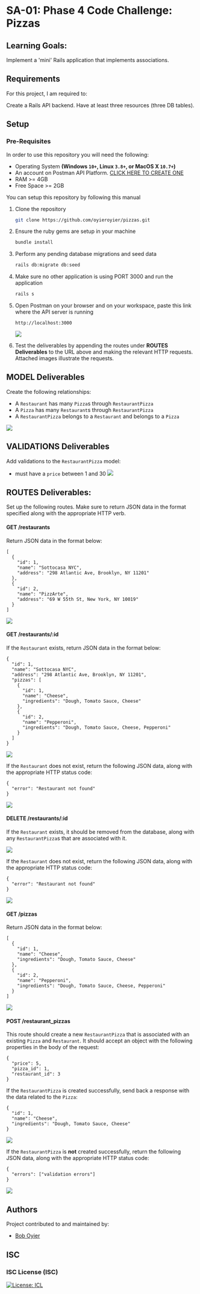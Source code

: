 # SA-01: Phase 4 Code Challenge: Pizzas

## Learning Goals:
Implement a 'mini' Rails application that implements associations.

## Requirements
For this project, I am required to:

Create a Rails API backend.
Have at least three resources (three DB tables).

## Setup

### Pre-Requisites
In order to use this repository you will need the following:



- Operating System **(Windows `10+`, Linux `3.8+`, or MacOS X `10.7+`)**
- An account on Postman API Platform. [CLICK HERE TO CREATE ONE](https://www.postman.com/)
- RAM >= 4GB
- Free Space >= 2GB

You can setup this repository by following this manual

1. Clone the repository
    ```bash
   git clone https://github.com/oyieroyier/pizzas.git
   ```
2. Ensure the ruby gems are setup in your machine
    ```bash
   bundle install
   ```
3. Perform any pending database migrations and seed data
   ```bash
   rails db:migrate db:seed
   ```
4. Make sure no other application is using PORT 3000 and run the application
    ```bash
    rails s
    ```

5. Open Postman on your browser and on your workspace, paste this link where the API server is running
    ```
   http://localhost:3000
   ```

	 ![](/readme_resources/postman.png)

6. Test the deliverables by appending the routes under **ROUTES Deliverables** to the URL above and making the relevant HTTP requests.
Attached images illustrate the requests.


## MODEL Deliverables
Create the following relationships:

- A `Restaurant` has many `Pizza`s through `RestaurantPizza`
- A `Pizza` has many `Restaurant`s through `RestaurantPizza`
- A `RestaurantPizza` belongs to a `Restaurant` and belongs to a `Pizza`

![](/readme_resources/dbdiag.png)


## VALIDATIONS Deliverables
Add validations to the `RestaurantPizza` model:

- must have a `price` between 1 and 30
![](/readme_resources/VAL.jpg)

## ROUTES Deliverables:
Set up the following routes. Make sure to return JSON data in the format specified along with the appropriate HTTP verb.

#### GET /restaurants
Return JSON data in the format below:

```
[
  {
    "id": 1,
    "name": "Sottocasa NYC",
    "address": "298 Atlantic Ave, Brooklyn, NY 11201"
  },
  {
    "id": 2,
    "name": "PizzArte",
    "address": "69 W 55th St, New York, NY 10019"
  }
]
```
![](/readme_resources/GET.png)

#### GET /restaurants/:id
If the `Restaurant` exists, return JSON data in the format below:

```
{
  "id": 1,
  "name": "Sottocasa NYC",
  "address": "298 Atlantic Ave, Brooklyn, NY 11201",
  "pizzas": [
    {
      "id": 1,
      "name": "Cheese",
      "ingredients": "Dough, Tomato Sauce, Cheese"
    },
    {
      "id": 2,
      "name": "Pepperoni",
      "ingredients": "Dough, Tomato Sauce, Cheese, Pepperoni"
    }
  ]
}
```
![](/readme_resources/SHOW.png)

If the `Restaurant` does not exist, return the following JSON data, along with
the appropriate HTTP status code:

```
{
  "error": "Restaurant not found"
}
```
![](/readme_resources/SHOW2.png)

#### DELETE /restaurants/:id
If the `Restaurant` exists, it should be removed from the database, along with any `RestaurantPizza`s that are associated with it.

![](/readme_resources/DELETE.png)

If the `Restaurant` does not exist, return the following JSON data, along with
the appropriate HTTP status code:

```
{
  "error": "Restaurant not found"
}
```
![](/readme_resources/DELETE2.png)

#### GET /pizzas
Return JSON data in the format below:

```
[
  {
    "id": 1,
    "name": "Cheese",
    "ingredients": "Dough, Tomato Sauce, Cheese"
  },
  {
    "id": 2,
    "name": "Pepperoni",
    "ingredients": "Dough, Tomato Sauce, Cheese, Pepperoni"
  }
]
```
![](/readme_resources/GETPIZZAS.png)

#### POST /restaurant_pizzas
This route should create a new `RestaurantPizza` that is associated with an existing `Pizza` and `Restaurant`. It should accept an object with the following properties in the body of the request:

```
{
  "price": 5,
  "pizza_id": 1,
  "restaurant_id": 3
}
```

If the `RestaurantPizza` is created successfully, send back a response with the data
related to the `Pizza`:

```
{
  "id": 1,
  "name": "Cheese",
  "ingredients": "Dough, Tomato Sauce, Cheese"
}
```
![](/readme_resources/RESPIZZ.png)

If the `RestaurantPizza` is **not** created successfully, return the following
JSON data, along with the appropriate HTTP status code:

```
{
  "errors": ["validation errors"]
}

```
![](/readme_resources/UNPRO.png)


## Authors

Project contributed to and maintained by:
- [Bob Oyier](https://github.com/oyieroyier/)

## ISC

### ISC License (ISC)

[![License: ICL](https://img.shields.io/badge/License-ISC-blue.svg)](https://opensource.org/licenses/ISC)
